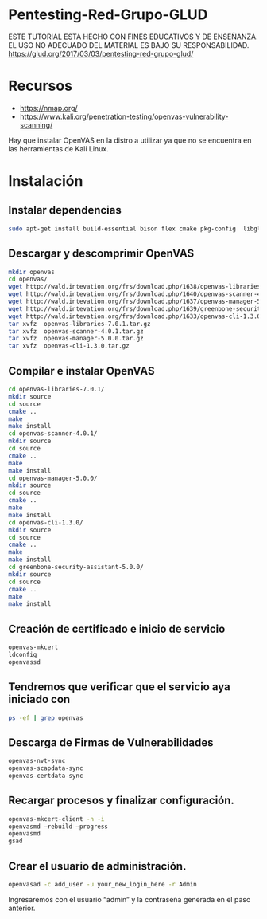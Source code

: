 # Pentesting-Red-Grupo-GLUD

ESTE TUTORIAL ESTA HECHO CON FINES EDUCATIVOS Y DE ENSEÑANZA. EL USO NO ADECUADO DEL MATERIAL ES BAJO SU RESPONSABILIDAD.
https://glud.org/2017/03/03/pentesting-red-grupo-glud/

# Recursos

- https://nmap.org/
- https://www.kali.org/penetration-testing/openvas-vulnerability-scanning/

Hay que instalar OpenVAS en la distro a utilizar ya que no se encuentra en las herramientas de Kali Linux.

# Instalación
## Instalar dependencias

```bash
sudo apt-get install build-essential bison flex cmake pkg-config  libglib2.0-dev libgnutls-dev  libpcap0.8-dev libgpgme11 libgpgme11-dev doxygen libuuid1 uuid-dev sqlfairy xmltoman sqlite3 libxml2-dev libxslt1.1 libxslt1-dev xsltproc libmicrohttpd-dev libsqlite3-dev
```

## Descargar y descomprimir OpenVAS

```bash
mkdir openvas
cd openvas/
wget http://wald.intevation.org/frs/download.php/1638/openvas-libraries-7.0.1.tar.gz
wget http://wald.intevation.org/frs/download.php/1640/openvas-scanner-4.0.1.tar.gz
wget http://wald.intevation.org/frs/download.php/1637/openvas-manager-5.0.0.tar.gz
wget http://wald.intevation.org/frs/download.php/1639/greenbone-security-assistant-5.0.0.tar.gz
wget http://wald.intevation.org/frs/download.php/1633/openvas-cli-1.3.0.tar.gz
tar xvfz  openvas-libraries-7.0.1.tar.gz
tar xvfz  openvas-scanner-4.0.1.tar.gz
tar xvfz  openvas-manager-5.0.0.tar.gz
tar xvfz  openvas-cli-1.3.0.tar.gz
```

## Compilar e instalar OpenVAS

```bash
cd openvas-libraries-7.0.1/
mkdir source
cd source
cmake ..
make
make install
cd openvas-scanner-4.0.1/
mkdir source
cd source
cmake ..
make
make install
cd openvas-manager-5.0.0/
mkdir source
cd source
cmake ..
make
make install
cd openvas-cli-1.3.0/
mkdir source
cd source
cmake ..
make
make install
cd greenbone-security-assistant-5.0.0/
mkdir source
cd source
cmake ..
make
make install
```

## Creación de certificado e inicio de servicio

```bash
openvas-mkcert
ldconfig
openvassd
```

## Tendremos que verificar que el servicio aya iniciado con

```bash
ps -ef | grep openvas
```

## Descarga de Firmas de Vulnerabilidades

```bash
openvas-nvt-sync
openvas-scapdata-sync
openvas-certdata-sync
```

## Recargar procesos y finalizar configuración.

```bash
openvas-mkcert-client -n -i
openvasmd –rebuild –progress
openvasmd
gsad
```

## Crear el usuario de administración.

```bash
openvasad -c add_user -u your_new_login_here -r Admin
```

Ingresaremos con el usuario “admin” y la contraseña generada en el paso anterior.
